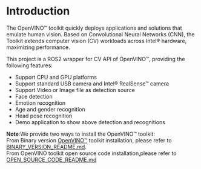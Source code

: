 # Introduction
The OpenVINO™ toolkit quickly deploys applications and solutions that emulate human vision. Based on Convolutional Neural Networks (CNN), the Toolkit extends computer vision (CV) workloads across Intel® hardware, maximizing performance.

This project is a ROS2 wrapper for CV API of OpenVINO™, providing the following features:
* Support CPU and GPU platforms
* Support standard USB camera and Intel® RealSense™ camera
* Support Video or Image file as detection source
* Face detection
* Emotion recognition
* Age and gender recognition
* Head pose recognition
* Demo application to show above detection and recognitions

**Note**:We provide two ways to install the OpenVINO™ toolkit:<br>
From Binary version [OpenVINO™](https://software.intel.com/en-us/openvino-toolkit) toolkit installation, please refer to [BINARY_VERSION_README.md](https://github.com/RachelRen05/ros2_openvino_toolkit/blob/split_readme/BINARY_VERSION_README.md).<br>
From OpenVINO toolkit open source code installation,please refer to [OPEN_SOURCE_CODE_README.md](https://github.com/RachelRen05/ros2_openvino_toolkit/blob/split_readme/OPEN_SOURCE_CODE_README.md)

